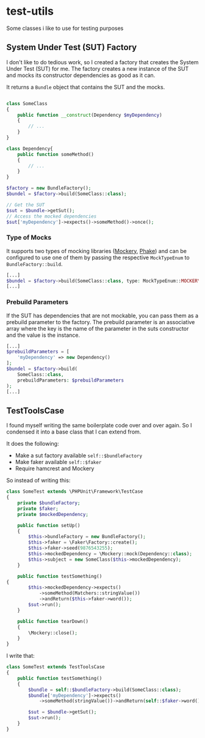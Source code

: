 # test-utils
Some classes i like to use for testing purposes

## System Under Test (SUT) Factory

I don't like to do tedious work, so I created a factory that creates the
System Under Test (SUT) for me. The factory creates a new instance of the
SUT and mocks its constructor dependencies as good as it can.

It returns a `Bundle` object that contains the SUT and the mocks.

```php

class SomeClass
{
    public function __construct(Dependency $myDependency)
    {
        // ...
    }
}

class Dependency{
    public function someMethod()
    {
        // ...
    }
}

$factory = new BundleFactory();
$bundel = $factory->build(SomeClass::class);

// Get the SUT
$sut = $bundle->getSut();
// Access the mocked dependencies
$sut['myDependency']->expects()->someMethod()->once();
```
### Type of Mocks
It supports two types of mocking libraries ([Mockery](https://github.com/mockery/mockery),
[Phake](https://github.com/phake/phake)) and can be configured to use one of them by passing the respective
`MockTypeEnum` to `BundleFactory::build`.

```php
[...]
$bundel = $factory->build(SomeClass::class, type: MockTypeEnum::MOCKERY);
[...]
```

### Prebuild Parameters

If the SUT has dependencies that are not mockable, you can pass them as a
prebuild parameter to the factory. The prebuild parameter is an associative
array where the key is the name of the parameter in the suts constructor and
the value is the instance.

```php
[...]
$prebuildParameters = [
    'myDependency' => new Dependency()
];
$bundel = $factory->build(
    SomeClass::class,
    prebuildParameters: $prebuildParameters
);
[...]
```

## TestToolsCase

I found myself writing the same boilerplate code over and over again. So I
condensed it into a base class that I can extend from.

It does the following:
- Make a sut factory available `self::$bundleFactory`
- Make faker available `self::$faker`
- Require hamcrest and Mockery

So instead of writing this:

```php
class SomeTest extends \PHPUnit\Framework\TestCase
{
    private $bundleFactory;
    private $faker;
    private $mockedDependency;

    public function setUp()
    {
        $this->bundleFactory = new BundleFactory();
        $this->faker = \Faker\Factory::create();
        $this->faker->seed(9876543255);
        $this->mockedDependency = \Mockery::mock(Dependency::class);
        $this->subject = new SomeClass($this->mockedDependency);
    }

    public function testSomething()
{
        $this->mockedDependency->expects()
            ->someMethod(Matchers::stringValue())
            ->andReturn($this->faker->word());
        $sut->run();
    }

    public function tearDown()
    {
        \Mockery::close();
    }
}
```

I write that:

```php
class SomeTest extends TestToolsCase
{
    public function testSomething()
    {
        $bundle = self::$bundleFactory->build(SomeClass::class);
        $bundle['myDependency']->expects()
            ->someMethod(stringValue())->andReturn(self::$faker->word());

        $sut = $bundle->getSut();
        $sut->run();
    }
}
```


